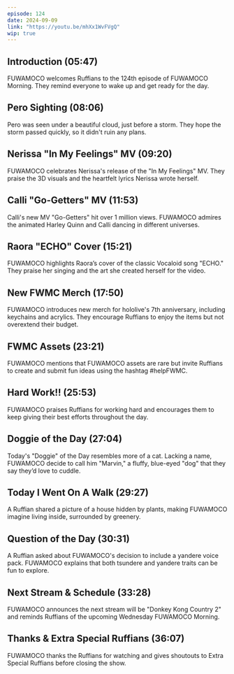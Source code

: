 ```yaml
---
episode: 124
date: 2024-09-09
link: "https://youtu.be/mhXx1WvFVgQ"
wip: true
---
```


## Introduction (05:47)

FUWAMOCO welcomes Ruffians to the 124th episode of FUWAMOCO Morning. They remind everyone to wake up and get ready for the day.

## Pero Sighting (08:06)

Pero was seen under a beautiful cloud, just before a storm. They hope the storm passed quickly, so it didn't ruin any plans.

## Nerissa "In My Feelings" MV (09:20)

FUWAMOCO celebrates Nerissa's release of the "In My Feelings" MV. They praise the 3D visuals and the heartfelt lyrics Nerissa wrote herself.

## Calli "Go-Getters" MV (11:53)

Calli's new MV "Go-Getters" hit over 1 million views. FUWAMOCO admires the animated Harley Quinn and Calli dancing in different universes.

## Raora "ECHO" Cover (15:21)

FUWAMOCO highlights Raora’s cover of the classic Vocaloid song "ECHO." They praise her singing and the art she created herself for the video.

## New FWMC Merch (17:50)

FUWAMOCO introduces new merch for hololive's 7th anniversary, including keychains and acrylics. They encourage Ruffians to enjoy the items but not overextend their budget.

## FWMC Assets (23:21)

FUWAMOCO mentions that FUWAMOCO assets are rare but invite Ruffians to create and submit fun ideas using the hashtag #helpFWMC.

## Hard Work!! (25:53)

FUWAMOCO praises Ruffians for working hard and encourages them to keep giving their best efforts throughout the day.

## Doggie of the Day (27:04)

Today's "Doggie" of the Day resembles more of a cat. Lacking a name, FUWAMOCO decide to call him "Marvin," a fluffy, blue-eyed "dog" that they say they’d love to cuddle.

## Today I Went On A Walk (29:27)

A Ruffian shared a picture of a house hidden by plants, making FUWAMOCO imagine living inside, surrounded by greenery.

## Question of the Day (30:31)

A Ruffian asked about FUWAMOCO's decision to include a yandere voice pack. FUWAMOCO explains that both tsundere and yandere traits can be fun to explore.

## Next Stream & Schedule (33:28)

FUWAMOCO announces the next stream will be "Donkey Kong Country 2" and reminds Ruffians of the upcoming Wednesday FUWAMOCO Morning.

## Thanks & Extra Special Ruffians (36:07)

FUWAMOCO thanks the Ruffians for watching and gives shoutouts to Extra Special Ruffians before closing the show.
